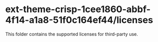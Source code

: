 # ext-theme-crisp-1cee1860-abbf-4f14-a1a8-51f0c164ef44/licenses

This folder contains the supported licenses for third-party use.
